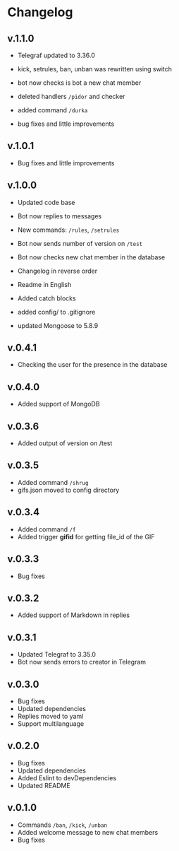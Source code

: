 # Changelog

## v.1.1.0

- Telegraf updated to 3.36.0

- kick, setrules, ban, unban was rewritten using switch

- bot now checks is bot a new chat member

- deleted handlers `/pidor` and checker

- added command `/durka`

- bug fixes and little improvements

## v.1.0.1

- Bug fixes and little improvements

## v.1.0.0

- Updated code base

- Bot now replies to messages

- New commands: `/rules`, `/setrules`

- Bot now sends number of version on `/test`

- Bot now checks new chat member in the database

- Changelog in reverse order

- Readme in English

- Added catch blocks

- added config/ to .gitignore

- updated Mongoose to 5.8.9

## v.0.4.1

- Checking the user for the presence in the database

## v.0.4.0

- Added support of MongoDB

## v.0.3.6

- Added output of version on /test

## v.0.3.5

- Added command `/shrug`
- gifs.json moved to config directory

## v.0.3.4

- Added command `/f`
- Added trigger **gifid** for getting file_id of the GIF

## v.0.3.3

- Bug fixes

## v.0.3.2

- Added support of Markdown in replies

## v.0.3.1

- Updated Telegraf to 3.35.0
- Bot now sends errors to creator in Telegram

## v.0.3.0

- Bug fixes
- Updated dependencies
- Replies moved to yaml
- Support multilanguage

## v.0.2.0

- Bug fixes
- Updated dependencies
- Added Eslint to devDependencies
- Updated README

## v.0.1.0

- Commands `/ban`, `/kick`, `/unban`
- Added welcome message to new chat members
- Bug fixes
